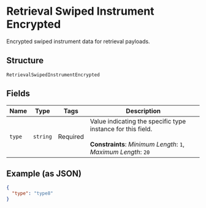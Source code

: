 
# Retrieval Swiped Instrument Encrypted

Encrypted swiped instrument data for retrieval payloads.

## Structure

`RetrievalSwipedInstrumentEncrypted`

## Fields

| Name | Type | Tags | Description |
|  --- | --- | --- | --- |
| `type` | `string` | Required | Value indicating the specific type instance for this field.<br><br>**Constraints**: *Minimum Length*: `1`, *Maximum Length*: `20` |

## Example (as JSON)

```json
{
  "type": "type8"
}
```

